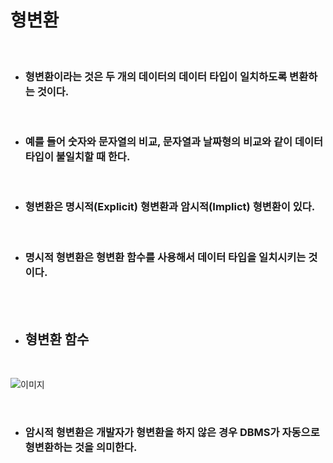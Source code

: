 # **형변환**

<br>

* ### 형변환이라는 것은 두 개의 데이터의 데이터 타입이 일치하도록 변환하는 것이다.

<br>

* ### 예를 들어 숫자와 문자열의 비교, 문자열과 날짜형의 비교와 같이 데이터 타입이 불일치할 때 한다.

<br>

* ### 형변환은 명시적(Explicit) 형변환과 암시적(Implict) 형변환이 있다.

<br>

* ### 명시적 형변환은 형변환 함수를 사용해서 데이터 타입을 일치시키는 것이다.

<br><br>

* ## **형변환 함수**

<br>

![이미지](https://velog.velcdn.com/images/as979200/post/204f51e0-4e1b-4225-91b6-3f4a1da365eb/image.png)

<br>

* ### 암시적 형변환은 개발자가 형변환을 하지 않은 경우 DBMS가 자동으로 형변환하는 것을 의미한다.